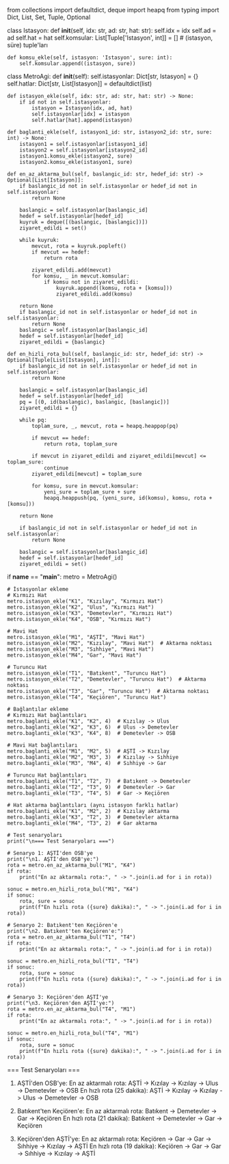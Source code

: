 from collections import defaultdict, deque
import heapq
from typing import Dict, List, Set, Tuple, Optional

class Istasyon:
    def __init__(self, idx: str, ad: str, hat: str):
        self.idx = idx
        self.ad = ad
        self.hat = hat
        self.komsular: List[Tuple['Istasyon', int]] = []  # (istasyon, süre) tuple'ları

    def komsu_ekle(self, istasyon: 'Istasyon', sure: int):
        self.komsular.append((istasyon, sure))

class MetroAgi:
    def __init__(self):
        self.istasyonlar: Dict[str, Istasyon] = {}
        self.hatlar: Dict[str, List[Istasyon]] = defaultdict(list)

    def istasyon_ekle(self, idx: str, ad: str, hat: str) -> None:
        if id not in self.istasyonlar:
            istasyon = Istasyon(idx, ad, hat)
            self.istasyonlar[idx] = istasyon
            self.hatlar[hat].append(istasyon)

    def baglanti_ekle(self, istasyon1_id: str, istasyon2_id: str, sure: int) -> None:
        istasyon1 = self.istasyonlar[istasyon1_id]
        istasyon2 = self.istasyonlar[istasyon2_id]
        istasyon1.komsu_ekle(istasyon2, sure)
        istasyon2.komsu_ekle(istasyon1, sure)
  
    def en_az_aktarma_bul(self, baslangic_id: str, hedef_id: str) -> Optional[List[Istasyon]]:
        if baslangic_id not in self.istasyonlar or hedef_id not in self.istasyonlar:
            return None
        
        baslangic = self.istasyonlar[baslangic_id]
        hedef = self.istasyonlar[hedef_id]
        kuyruk = deque([(baslangic, [baslangic])])
        ziyaret_edildi = set()
        
        while kuyruk:
            mevcut, rota = kuyruk.popleft()
            if mevcut == hedef:
                return rota
            
            ziyaret_edildi.add(mevcut)
            for komsu, _ in mevcut.komsular:
                if komsu not in ziyaret_edildi:
                    kuyruk.append((komsu, rota + [komsu]))
                    ziyaret_edildi.add(komsu)
        
        return None
        if baslangic_id not in self.istasyonlar or hedef_id not in self.istasyonlar:
            return None
        baslangic = self.istasyonlar[baslangic_id]
        hedef = self.istasyonlar[hedef_id]
        ziyaret_edildi = {baslangic}        

    def en_hizli_rota_bul(self, baslangic_id: str, hedef_id: str) -> Optional[Tuple[List[Istasyon], int]]:
        if baslangic_id not in self.istasyonlar or hedef_id not in self.istasyonlar:
            return None
        
        baslangic = self.istasyonlar[baslangic_id]
        hedef = self.istasyonlar[hedef_id]
        pq = [(0, id(baslangic), baslangic, [baslangic])]
        ziyaret_edildi = {}
        
        while pq:
            toplam_sure, _, mevcut, rota = heapq.heappop(pq)
            
            if mevcut == hedef:
                return rota, toplam_sure
            
            if mevcut in ziyaret_edildi and ziyaret_edildi[mevcut] <= toplam_sure:
                continue
            ziyaret_edildi[mevcut] = toplam_sure
            
            for komsu, sure in mevcut.komsular:
                yeni_sure = toplam_sure + sure
                heapq.heappush(pq, (yeni_sure, id(komsu), komsu, rota + [komsu]))
        
        return None

        if baslangic_id not in self.istasyonlar or hedef_id not in self.istasyonlar:
            return None

        baslangic = self.istasyonlar[baslangic_id]
        hedef = self.istasyonlar[hedef_id]
        ziyaret_edildi = set()

if __name__ == "__main__":
    metro = MetroAgi()
    
    # İstasyonlar ekleme
    # Kırmızı Hat
    metro.istasyon_ekle("K1", "Kızılay", "Kırmızı Hat")
    metro.istasyon_ekle("K2", "Ulus", "Kırmızı Hat")
    metro.istasyon_ekle("K3", "Demetevler", "Kırmızı Hat")
    metro.istasyon_ekle("K4", "OSB", "Kırmızı Hat")
    
    # Mavi Hat
    metro.istasyon_ekle("M1", "AŞTİ", "Mavi Hat")
    metro.istasyon_ekle("M2", "Kızılay", "Mavi Hat")  # Aktarma noktası
    metro.istasyon_ekle("M3", "Sıhhiye", "Mavi Hat")
    metro.istasyon_ekle("M4", "Gar", "Mavi Hat")
    
    # Turuncu Hat
    metro.istasyon_ekle("T1", "Batıkent", "Turuncu Hat")
    metro.istasyon_ekle("T2", "Demetevler", "Turuncu Hat")  # Aktarma noktası
    metro.istasyon_ekle("T3", "Gar", "Turuncu Hat")  # Aktarma noktası
    metro.istasyon_ekle("T4", "Keçiören", "Turuncu Hat")
    
    # Bağlantılar ekleme
    # Kırmızı Hat bağlantıları
    metro.baglanti_ekle("K1", "K2", 4)  # Kızılay -> Ulus
    metro.baglanti_ekle("K2", "K3", 6)  # Ulus -> Demetevler
    metro.baglanti_ekle("K3", "K4", 8)  # Demetevler -> OSB
    
    # Mavi Hat bağlantıları
    metro.baglanti_ekle("M1", "M2", 5)  # AŞTİ -> Kızılay
    metro.baglanti_ekle("M2", "M3", 3)  # Kızılay -> Sıhhiye
    metro.baglanti_ekle("M3", "M4", 4)  # Sıhhiye -> Gar
    
    # Turuncu Hat bağlantıları
    metro.baglanti_ekle("T1", "T2", 7)  # Batıkent -> Demetevler
    metro.baglanti_ekle("T2", "T3", 9)  # Demetevler -> Gar
    metro.baglanti_ekle("T3", "T4", 5)  # Gar -> Keçiören
    
    # Hat aktarma bağlantıları (aynı istasyon farklı hatlar)
    metro.baglanti_ekle("K1", "M2", 2)  # Kızılay aktarma
    metro.baglanti_ekle("K3", "T2", 3)  # Demetevler aktarma
    metro.baglanti_ekle("M4", "T3", 2)  # Gar aktarma
    
    # Test senaryoları
    print("\n=== Test Senaryoları ===")
    
    # Senaryo 1: AŞTİ'den OSB'ye
    print("\n1. AŞTİ'den OSB'ye:")
    rota = metro.en_az_aktarma_bul("M1", "K4")
    if rota:
        print("En az aktarmalı rota:", " -> ".join(i.ad for i in rota))
    
    sonuc = metro.en_hizli_rota_bul("M1", "K4")
    if sonuc:
        rota, sure = sonuc
        print(f"En hızlı rota ({sure} dakika):", " -> ".join(i.ad for i in rota))
    
    # Senaryo 2: Batıkent'ten Keçiören'e
    print("\n2. Batıkent'ten Keçiören'e:")
    rota = metro.en_az_aktarma_bul("T1", "T4")
    if rota:
        print("En az aktarmalı rota:", " -> ".join(i.ad for i in rota))
    
    sonuc = metro.en_hizli_rota_bul("T1", "T4")
    if sonuc:
        rota, sure = sonuc
        print(f"En hızlı rota ({sure} dakika):", " -> ".join(i.ad for i in rota))
    
    # Senaryo 3: Keçiören'den AŞTİ'ye
    print("\n3. Keçiören'den AŞTİ'ye:")
    rota = metro.en_az_aktarma_bul("T4", "M1")
    if rota:
        print("En az aktarmalı rota:", " -> ".join(i.ad for i in rota))
    
    sonuc = metro.en_hizli_rota_bul("T4", "M1")
    if sonuc:
        rota, sure = sonuc
        print(f"En hızlı rota ({sure} dakika):", " -> ".join(i.ad for i in rota)) 
    
        
=== Test Senaryoları ===

1. AŞTİ'den OSB'ye:
En az aktarmalı rota: AŞTİ -> Kızılay -> Kızılay -> Ulus -> Demetevler -> OSB
En hızlı rota (25 dakika): AŞTİ -> Kızılay -> Kızılay -> Ulus -> Demetevler -> OSB

2. Batıkent'ten Keçiören'e:
En az aktarmalı rota: Batıkent -> Demetevler -> Gar -> Keçiören
En hızlı rota (21 dakika): Batıkent -> Demetevler -> Gar -> Keçiören

3. Keçiören'den AŞTİ'ye:
En az aktarmalı rota: Keçiören -> Gar -> Gar -> Sıhhiye -> Kızılay -> AŞTİ
En hızlı rota (19 dakika): Keçiören -> Gar -> Gar -> Sıhhiye -> Kızılay -> AŞTİ
